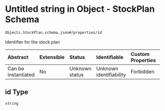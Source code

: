 # Untitled string in Object - StockPlan Schema

```txt
Objects.StockPlan.schema.json#/properties/id
```

Identifier for the stock plan

| Abstract            | Extensible | Status         | Identifiable            | Custom Properties | Additional Properties | Access Restrictions | Defined In                                                                                |
| :------------------ | :--------- | :------------- | :---------------------- | :---------------- | :-------------------- | :------------------ | :---------------------------------------------------------------------------------------- |
| Can be instantiated | No         | Unknown status | Unknown identifiability | Forbidden         | Allowed               | none                | [StockPlan.schema.json\*](../schema/objects/StockPlan.schema.json "open original schema") |

## id Type

`string`
